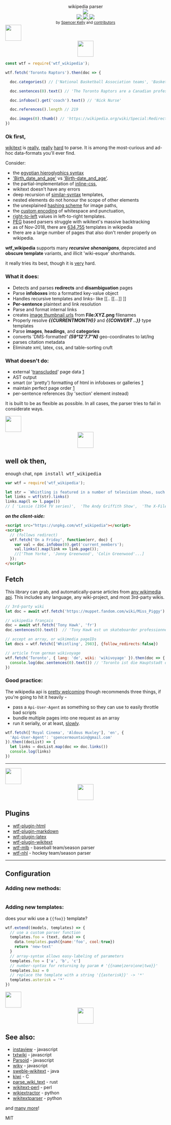 <div align="center">

  <div>wikipedia parser</div>
  <div><img src="https://cloud.githubusercontent.com/assets/399657/23590290/ede73772-01aa-11e7-8915-181ef21027bc.png" /></div>

  <div align="center">
    <a href="https://npmjs.org/package/wtf_wikipedia">
      <img src="https://img.shields.io/npm/v/wtf_wikipedia.svg?style=flat-square" />
    </a>
    <a href="https://codecov.io/gh/spencermountain/wtf_wikipedia">
      <img src="https://codecov.io/gh/spencermountain/wtf_wikipedia/branch/master/graph/badge.svg" />
    </a>
    <a href="https://unpkg.com/wtf_wikipedia/builds/wtf_wikipedia.min.js">
      <img src="https://badge-size.herokuapp.com/spencermountain/wtf_wikipedia/master/builds/wtf_wikipedia.min.js" />
    </a>
  </div>

  <sub>
    by
    <a href="https://spencermountain.github.io/">Spencer Kelly</a> and
    <a href="https://github.com/spencermountain/wtf_wikipedia/graphs/contributors">
      contributors
    </a>
  </sub>
</div>
<!-- spacer -->
<img height="50px" src="https://user-images.githubusercontent.com/399657/68221862-17ceb980-ffb8-11e9-87d4-7b30b6488f16.png"/>
<div align="center">
  <img height="50px" src="https://user-images.githubusercontent.com/399657/68221824-09809d80-ffb8-11e9-9ef0-6ed3574b0ce8.png"/>
</div>

```js
const wtf = require('wtf_wikipedia');

wtf.fetch('Toronto Raptors').then(doc => {

  doc.categories() // ['National Basketball Association teams', 'Basketball teams in Toronto', ...]

  doc.sentences(0).text() // 'The Toronto Raptors are a Canadian professional basketball team based in Toronto.'

  doc.infobox().get('coach').text() // 'Nick Nurse'

  doc.references().length // 219

  doc.images(0).thumb() // 'https://wikipedia.org/wiki/Special:Redirect/file/RogersCentre_Toronto_Sept1-05.jpg?width=300'
})
```

### Ok first,
[wikitext](https://en.wikipedia.org/wiki/Help:Wikitext) is [really](https://utcc.utoronto.ca/~cks/space/blog/programming/ParsingWikitext), [really](https://en.wikipedia.org/wiki/Wikipedia_talk:Times_that_100_Wikipedians_supported_something) [hard](https://twitter.com/ftrain/status/1036060636587978753) to parse. 
It is among the most-curious and ad-hoc data-formats you'll ever find.

Consider:
* the [egyptian hieroglyphics syntax](https://en.wikipedia.org/wiki/Help:WikiHiero_syntax)
* ['Birth_date_and_age'](https://en.wikipedia.org/wiki/Template:Birth_date_and_age) vs ['Birth-date_and_age'](https://en.wikipedia.org/wiki/Template:Birth-date_and_age).
* the partial-implementation of [inline-css](https://en.wikipedia.org/wiki/Help:HTML_in_wikitext),
* wikitext doesn't have any errors
* deep recursion of [similar-syntax](https://en.wikipedia.org/wiki/Wikipedia:Database_reports/Templates_transcluded_on_the_most_pages) templates,
* nested elements do not honour the scope of other elements
* the unexplained [hashing scheme](https://commons.wikimedia.org/wiki/Commons:FAQ#What_are_the_strangely_named_components_in_file_paths.3F) for image paths,
* the [custom encoding](https://en.wikipedia.org/wiki/Wikipedia:Naming_conventions_(technical_restrictions)) of whitespace and punctuation,
* [right-to-left](https://www.youtube.com/watch?v=xpumLsaAWGw) values in left-to-right templates.
* [PEG](https://pegjs.org/) based parsers struggle with wikitext's massive backtracking
* as of Nov-2018, there are [634,755](https://s3-us-west-1.amazonaws.com/spencer-scratch/allTemplates-2018-10-26.tsv) templates in wikipedia
* there are a large number of pages that also don't render properly on wikipedia.

**wtf_wikipedia** supports many ***recursive shenanigans***, depreciated and **obscure template**
variants, and illicit 'wiki-esque' shorthands.

it really tries its best, though it is [very](https://osr.cs.fau.de/wp-content/uploads/2017/09/wikitext-parser.pdf) hard.

### What it does:
* Detects and parses **redirects** and **disambiguation** pages
* Parse **infoboxes** into a formatted key-value object
* Handles recursive templates and links- like [[.. [[...]] ]]
* **Per-sentence** plaintext and link resolution
* Parse and format internal links
* creates
  [image thumbnail urls](https://commons.wikimedia.org/wiki/Commons:FAQ#What_are_the_strangely_named_components_in_file_paths.3F)
  from **File:XYZ.png** filenames
* Properly resolve ***{{CURRENTMONTH}}*** and ***{{CONVERT ..}}*** type templates
* Parse **images**, **headings**, and **categories**
* converts 'DMS-formatted' ***(59°12\'7.7"N)*** geo-coordinates to lat/lng
* parses citation metadata
* Eliminate xml, latex, css, and table-sorting cruft

### What doesn't do:
* external '[transcluded](https://en.wikipedia.org/wiki/Wikipedia:Transclusion)' page data [1](https://github.com/spencermountain/wtf_wikipedia/issues/223)
* AST output
* smart (or 'pretty') formatting of html in infoboxes or galleries [1](https://github.com/spencermountain/wtf_wikipedia/issues/173)
* maintain perfect page order [1](https://github.com/spencermountain/wtf_wikipedia/issues/88)
* per-sentence references (by 'section' element instead)

It is built to be as flexible as possible. In all cases, the parser tries to fail in considerate ways.


<!-- spacer -->
<img height="50px" src="https://user-images.githubusercontent.com/399657/68221862-17ceb980-ffb8-11e9-87d4-7b30b6488f16.png"/>
<div align="center">
  <img height="50px" src="https://user-images.githubusercontent.com/399657/68221824-09809d80-ffb8-11e9-9ef0-6ed3574b0ce8.png"/>
</div>

## well ok then,
enough chat,
<kbd>npm install wtf_wikipedia</kbd>

```javascript
var wtf = require('wtf_wikipedia');

let str = `Whistling is featured in a number of television shows, such as [[Lassie (1954 TV series)|''Lassie'']], ''[[The Andy Griffith Show]]'' and the title theme for ''[[The X-Files]]''.`
let links = wtf(str).links()
links.map(l => l.page())
// [ 'Lassie (1954 TV series)',  'The Andy Griffith Show',  'The X-Files' ]

```

***on the client-side:***
```html
<script src="https://unpkg.com/wtf_wikipedia"></script>
<script>
  // (follows redirect)
  wtf.fetch('On a Friday', function(err, doc) {
    var val = doc.infobox(0).get('current_members');
    val.links().map(link => link.page());
    //['Thom Yorke', 'Jonny Greenwood', 'Colin Greenwood'...]
  });
</script>
```

## Fetch
This library can grab, and automatically-parse articles from [any wikimedia api](https://www.mediawiki.org/wiki/API:Main_page). 
This includes any language, any wiki-project, and most 3rd-party wikis.
```js
// 3rd-party wiki
let doc = await wtf.fetch('https://muppet.fandom.com/wiki/Miss_Piggy')

// wikipedia français
doc = await wtf.fetch('Tony Hawk', 'fr')
doc.sentences(0).text()  // 'Tony Hawk est un skateboarder professionnel et un acteur ...'

// accept an array, or wikimedia pageIDs
let docs = wtf.fetch(['Whistling', 2983], {follow_redirects:false})

// article from german wikivoyage
wtf.fetch('Toronto', { lang: 'de', wiki: 'wikivoyage' }).then(doc => {
  console.log(doc.sentences(0).text()) // 'Toronto ist die Hauptstadt der Provinz Ontario'
})

```

### Good practice:
The wikipedia api is [pretty welcoming](https://www.mediawiki.org/wiki/API:Etiquette#Request_limit) though recommends three things, if you're going to hit it heavily -
* pass a `Api-User-Agent` as something so they can use to easily throttle bad scripts
* bundle multiple pages into one request as an array
* run it serially, or at least, [slowly](https://www.npmjs.com/package/slow).
```js
wtf.fetch(['Royal Cinema', 'Aldous Huxley'], 'en', {
  'Api-User-Agent': 'spencermountain@gmail.com'
}).then((docList) => {
  let links = docList.map(doc => doc.links())
  console.log(links)
})
```
---

<!-- spacer -->
<img height="50px" src="https://user-images.githubusercontent.com/399657/68221862-17ceb980-ffb8-11e9-87d4-7b30b6488f16.png"/>
<div align="center">
  <img height="50px" src="https://user-images.githubusercontent.com/399657/68221824-09809d80-ffb8-11e9-9ef0-6ed3574b0ce8.png"/>
</div>

## Plugins
* [wtf-plugin-html](https://github.com/spencermountain/wtf-plugin-html)
* [wtf-plugin-markdown](https://github.com/spencermountain/wtf-plugin-markdown)
* [wtf-plugin-latex](https://github.com/spencermountain/wtf-plugin-latex)
* [wtf-plugin-wikitext](https://github.com/spencermountain/wtf-plugin-wikitext)
* [wtf-mlb](https://github.com/spencermountain/wtf-mlb) - baseball team/season parser
* [wtf-nhl](https://github.com/spencermountain/wtf-nhl) - hockey team/season parser


---
## Configuration

### Adding new methods:
```js


```

### Adding new templates:
does your wiki use a `{{foo}}` template?
```js
wtf.extend((models, templates) => {
  // use a custom parser function
  templates.foo = (text, data) => {
    data.templates.push({name:'foo', cool:true})
    return 'new-text'
  }
  // array-syntax allows easy-labeling of parameters
  templates.foo = ['a', 'b', 'c']
  // number-syntax for returning by param # '{{name|zero|one|two}}'
  templates.baz = 0
  // replace the template with a string '{{asterisk}}' -> '*'
  templates.asterisk = '*'
})
```

<!-- spacer -->
<img height="50px" src="https://user-images.githubusercontent.com/399657/68221862-17ceb980-ffb8-11e9-87d4-7b30b6488f16.png"/>
<div align="center">
  <img height="50px" src="https://user-images.githubusercontent.com/399657/68221824-09809d80-ffb8-11e9-9ef0-6ed3574b0ce8.png"/>
</div>

## See also:
* [instaview](https://github.com/cscott/instaview) - javascript
* [txtwiki](https://github.com/joaomsa/txtwiki.js) - javascript
* [Parsoid](https://www.mediawiki.org/wiki/Parsoid) - javascript
* [wiky](https://github.com/Gozala/wiky) - javascript
* [sweble-wikitext](https://github.com/sweble/sweble-wikitext) - java
* [kiwi](https://github.com/aboutus/kiwi/) - C
* [parse_wiki_text](https://docs.rs/parse_wiki_text/) - rust
* [wikitext-perl](https://metacpan.org/pod/distribution/wikitext-perl/lib/Text/WikiText.pm) - perl
* [wikiextractor](https://github.com/attardi/wikiextractor) - python
* [wikitextparser](https://pypi.org/project/wikitextparser) - python

and [many more](https://www.mediawiki.org/wiki/Alternative_parsers)!

MIT